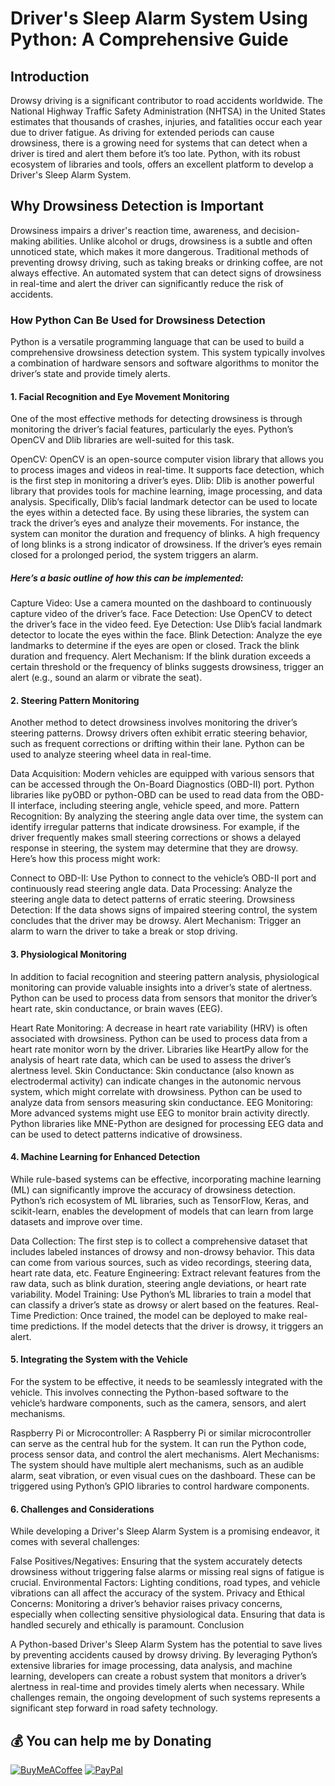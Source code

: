 # Driver's Sleep Alarm System Using Python: A Comprehensive Guide
## Introduction

Drowsy driving is a significant contributor to road accidents worldwide. The National Highway Traffic Safety Administration (NHTSA) in the United States estimates that thousands of crashes, injuries, and fatalities occur each year due to driver fatigue. As driving for extended periods can cause drowsiness, there is a growing need for systems that can detect when a driver is tired and alert them before it’s too late. Python, with its robust ecosystem of libraries and tools, offers an excellent platform to develop a Driver's Sleep Alarm System.

## Why Drowsiness Detection is Important

Drowsiness impairs a driver's reaction time, awareness, and decision-making abilities. Unlike alcohol or drugs, drowsiness is a subtle and often unnoticed state, which makes it more dangerous. Traditional methods of preventing drowsy driving, such as taking breaks or drinking coffee, are not always effective. An automated system that can detect signs of drowsiness in real-time and alert the driver can significantly reduce the risk of accidents.

### How Python Can Be Used for Drowsiness Detection

Python is a versatile programming language that can be used to build a comprehensive drowsiness detection system. This system typically involves a combination of hardware sensors and software algorithms to monitor the driver’s state and provide timely alerts.

#### 1. Facial Recognition and Eye Movement Monitoring

One of the most effective methods for detecting drowsiness is through monitoring the driver’s facial features, particularly the eyes. Python’s OpenCV and Dlib libraries are well-suited for this task.

OpenCV: OpenCV is an open-source computer vision library that allows you to process images and videos in real-time. It supports face detection, which is the first step in monitoring a driver’s eyes.
Dlib: Dlib is another powerful library that provides tools for machine learning, image processing, and data analysis. Specifically, Dlib’s facial landmark detector can be used to locate the eyes within a detected face.
By using these libraries, the system can track the driver’s eyes and analyze their movements. For instance, the system can monitor the duration and frequency of blinks. A high frequency of long blinks is a strong indicator of drowsiness. If the driver’s eyes remain closed for a prolonged period, the system triggers an alarm.

##### Here’s a basic outline of how this can be implemented:

Capture Video: Use a camera mounted on the dashboard to continuously capture video of the driver’s face.
Face Detection: Use OpenCV to detect the driver’s face in the video feed.
Eye Detection: Use Dlib’s facial landmark detector to locate the eyes within the face.
Blink Detection: Analyze the eye landmarks to determine if the eyes are open or closed. Track the blink duration and frequency.
Alert Mechanism: If the blink duration exceeds a certain threshold or the frequency of blinks suggests drowsiness, trigger an alert (e.g., sound an alarm or vibrate the seat).
#### 2. Steering Pattern Monitoring

Another method to detect drowsiness involves monitoring the driver’s steering patterns. Drowsy drivers often exhibit erratic steering behavior, such as frequent corrections or drifting within their lane. Python can be used to analyze steering wheel data in real-time.

Data Acquisition: Modern vehicles are equipped with various sensors that can be accessed through the On-Board Diagnostics (OBD-II) port. Python libraries like pyOBD or python-OBD can be used to read data from the OBD-II interface, including steering angle, vehicle speed, and more.
Pattern Recognition: By analyzing the steering angle data over time, the system can identify irregular patterns that indicate drowsiness. For example, if the driver frequently makes small steering corrections or shows a delayed response in steering, the system may determine that they are drowsy.
Here’s how this process might work:

Connect to OBD-II: Use Python to connect to the vehicle’s OBD-II port and continuously read steering angle data.
Data Processing: Analyze the steering angle data to detect patterns of erratic steering.
Drowsiness Detection: If the data shows signs of impaired steering control, the system concludes that the driver may be drowsy.
Alert Mechanism: Trigger an alarm to warn the driver to take a break or stop driving.
#### 3. Physiological Monitoring

In addition to facial recognition and steering pattern analysis, physiological monitoring can provide valuable insights into a driver’s state of alertness. Python can be used to process data from sensors that monitor the driver’s heart rate, skin conductance, or brain waves (EEG).

Heart Rate Monitoring: A decrease in heart rate variability (HRV) is often associated with drowsiness. Python can be used to process data from a heart rate monitor worn by the driver. Libraries like HeartPy allow for the analysis of heart rate data, which can be used to assess the driver’s alertness level.
Skin Conductance: Skin conductance (also known as electrodermal activity) can indicate changes in the autonomic nervous system, which might correlate with drowsiness. Python can be used to analyze data from sensors measuring skin conductance.
EEG Monitoring: More advanced systems might use EEG to monitor brain activity directly. Python libraries like MNE-Python are designed for processing EEG data and can be used to detect patterns indicative of drowsiness.
#### 4. Machine Learning for Enhanced Detection

While rule-based systems can be effective, incorporating machine learning (ML) can significantly improve the accuracy of drowsiness detection. Python’s rich ecosystem of ML libraries, such as TensorFlow, Keras, and scikit-learn, enables the development of models that can learn from large datasets and improve over time.

Data Collection: The first step is to collect a comprehensive dataset that includes labeled instances of drowsy and non-drowsy behavior. This data can come from various sources, such as video recordings, steering data, heart rate data, etc.
Feature Engineering: Extract relevant features from the raw data, such as blink duration, steering angle deviations, or heart rate variability.
Model Training: Use Python’s ML libraries to train a model that can classify a driver’s state as drowsy or alert based on the features.
Real-Time Prediction: Once trained, the model can be deployed to make real-time predictions. If the model detects that the driver is drowsy, it triggers an alert.
#### 5. Integrating the System with the Vehicle

For the system to be effective, it needs to be seamlessly integrated with the vehicle. This involves connecting the Python-based software to the vehicle’s hardware components, such as the camera, sensors, and alert mechanisms.

Raspberry Pi or Microcontroller: A Raspberry Pi or similar microcontroller can serve as the central hub for the system. It can run the Python code, process sensor data, and control the alert mechanisms.
Alert Mechanisms: The system should have multiple alert mechanisms, such as an audible alarm, seat vibration, or even visual cues on the dashboard. These can be triggered using Python’s GPIO libraries to control hardware components.
#### 6. Challenges and Considerations

While developing a Driver's Sleep Alarm System is a promising endeavor, it comes with several challenges:

False Positives/Negatives: Ensuring that the system accurately detects drowsiness without triggering false alarms or missing real signs of fatigue is crucial.
Environmental Factors: Lighting conditions, road types, and vehicle vibrations can all affect the accuracy of the system.
Privacy and Ethical Concerns: Monitoring a driver’s behavior raises privacy concerns, especially when collecting sensitive physiological data. Ensuring that data is handled securely and ethically is paramount.
Conclusion

A Python-based Driver's Sleep Alarm System has the potential to save lives by preventing accidents caused by drowsy driving. By leveraging Python’s extensive libraries for image processing, data analysis, and machine learning, developers can create a robust system that monitors a driver’s alertness in real-time and provides timely alerts when necessary. While challenges remain, the ongoing development of such systems represents a significant step forward in road safety technology.


 ## 💰 You can help me by Donating
  [![BuyMeACoffee](https://img.shields.io/badge/Buy%20Me%20a%20Coffee-ffdd00?style=for-the-badge&logo=buy-me-a-coffee&logoColor=black)](https://buymeacoffee.com/stali.n) [![PayPal](https://img.shields.io/badge/PayPal-00457C?style=for-the-badge&logo=paypal&logoColor=white)](https://paypal.me/stalinStanlyjohn) 

  
<!-- Proudly created with GPRM ( https://gprm.itsvg.in ) -->

